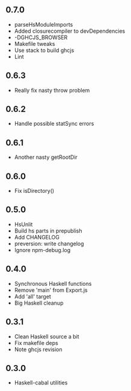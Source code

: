 ## 0.7.0
* parseHsModuleImports
* Added closurecompiler to devDependencies
* -DGHCJS_BROWSER
* Makefile tweaks
* Use stack to build ghcjs
* Lint

## 0.6.3
* Really fix nasty throw problem

## 0.6.2
* Handle possible statSync errors

## 0.6.1
* Another nasty getRootDir

## 0.6.0
* Fix isDirectory()

## 0.5.0
* HsUnlit
* Build hs parts in prepublish
* Add CHANGELOG
* preversion: write changelog
* Ignore npm-debug.log

## 0.4.0
* Synchronous Haskell functions
* Remove 'main' from Export.js
* Add 'all' target
* Big Haskell cleanup

## 0.3.1
* Clean Haskell source a bit
* Fix makefile deps
* Note ghcjs revision

## 0.3.0
* Haskell-cabal utilities
